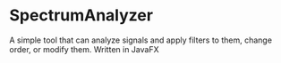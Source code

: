 # SpectrumAnalyzer
A simple tool that can analyze signals and apply filters to them, change order, or modify them. Written in JavaFX
